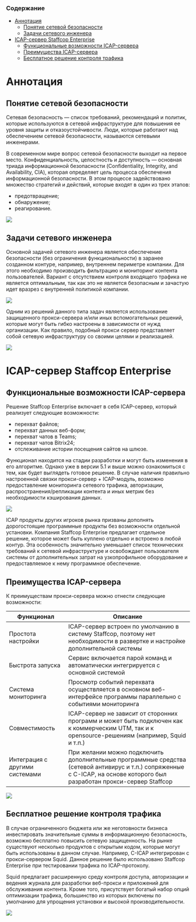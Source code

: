 ### Содержание
- [Аннотация](#аннотация)
  - [Понятие сетевой безопасности](#понятие-сетевой-безопасности)
  - [Задачи сетевого инженера](#задачи-сетевого-инженера)
- [ICAP-сервер Staffcop Enterprise](#icap-сервер-staffcop-enterprise)
  - [Функциональные возможности ICAP-сервера](#функциональные-возможности-icap-сервера)
  - [Преимущества ICAP-сервера](#преимущества-icap-сервера)
  - [Бесплатное решение контроля трафика](#бесплатное-решение-контроля-трафика)

# Аннотация

## Понятие сетевой безопасности

Сетевая безопасность — список требований, рекомендаций и политик, которые используются в сетевой инфраструктуре для повышения ее уровня защиты и отказоустойчивости. Люди, которые работают над обеспечением сетевой безопасности, называются сетевыми инженерами. 

В современном мире вопрос сетевой безопасности выходит на первое место. Конфиденциальность, целостность и доступность — основная триада информационной безопасности (Confidentiality, Integrity, and Availability, CIA), которая определяет цель процесса обеспечения информационной безопасности. В этом процессе задействовано множество стратегий и действий, которые входят в один из трех этапов: 
* предотвращение;
* обнаружение;
* реагирование.

![](./pics/1.png)

## Задачи сетевого инженера

Основной задачей сетевого инженера является обеспечение безопасности (без ограничения функциональности) в заранее созданном контуре, например, внутреннем периметре компании. Для этого необходимо производить фильтрацию и мониторинг контента пользователей. Вариант с отсутствием контроля входящего трафика не является оптимальным, так как это не является безопасным и зачастую идет вразрез с внутренней политикой компании. 

![](./pics/2.png)

Одним из решений данного типа задач является использование защищенного прокси-сервера и/или иных вспомогательных решений, которые могут быть гибко настроены в зависимости от нужд организации. Как правило, подобный прокси сервер представляет собой сетевую инфраструктуру со своими целями и реализацией. 

![](./pics/3.png)

# ICAP-сервер Staffcop Enterprise

## Функциональные возможности ICAP-сервера

Решение Staffcop Enterprise включает в себя ICAP-сервер, который реализует следующие возможности:
* перехват файлов; 
* перехват данных веб-форм;
* перехват чатов в Teams; 
* перехват чатов Bitrix24;
* отслеживание истории посещения сайтов на шлюзе. 
  
Функционал находится на стадии разработки и могут быть изменения в его алгоритме. Однако уже в версии 5.1 и выше можно ознакомиться с тем, как будет выглядеть готовое решение. 
В случае наличия правильно настроенной связки прокси-сервер +  ICAP-модуль, возможно предоставление мониторинга сетевого трафика, авторизации, распространения/репликации контента и иных метрик без необходимости кэширования данных.

![](./pics/4.png)

ICAP продукты других игроков рынка призваны дополнять дорогостоящие программные продукты без возможности отдельной установки. Компания Staffcop Enterprise предлагает отдельное решение, которое может быть куплено отдельно и встроено в любой контур. Эта особенность значительно уменьшает список технических требований к сетевой инфраструктуре и освобождает пользователя системы от дополнительных затрат на узкопрофильное оборудование и предоставляемое к нему программное обеспечение. 

## Преимущества ICAP-сервера

К преимуществам прокси-сервера можно отнести следующие возможности:

|Функционал                     |Описание                                                                                                                                                 |
|-------------------------------|---------------------------------------------------------------------------------------------------------------------------------------------------------|
|Простота настройки             |ICAP-сервер встроен по умолчанию в систему Staffcop, поэтому нет необходимости в развертке и настройке дополнительной системы                            |
|Быстрота запуска               |Сервис включается парой команд и автоматически интегрируется с основной системой                                                                         |
|Система мониторинга            |Просмотр событий перехвата осуществляется в основном веб-интерфейсе программы параллельно с событиями мониторинга                                        |
|Совместимость                  |ICAP-сервер не зависит от сторонних программ и может быть подключен как к коммерческим UTM, так и к opensource-решениям (например, Squid и т.п.)         |
|Интеграция с другими системами |При желании можно подключить дополнительные программные средства (сетевой антивирус и т.п.) сопряженные с C-ICAP, на основе которого был разработан прокси-сервер Staffcop|

![](./pics/5.png)

## Бесплатное решение контроля трафика

В случае ограниченного бюджета или же неготовности бизнеса инвестировать значительные суммы в информационную безопасность, возможно бесплатно повысить сетевую защищенность. На рынке существуют несколько продуктов с открытым кодом, которые могут быть использованы в данном случае. Например, C-ICAP интегрирован с прокси-сервером Squid. Данное решение было использовано Staffcop Enterprise при тестировании трафика по ICAP-протоколу.

Squid предлагает расширенную среду контроля доступа, авторизации и ведения журнала для разработки веб-прокси и приложений для обслуживания контента. Кроме того, присутствует богатый набор опций оптимизации трафика, большинство из которых включены по умолчанию для упрощения установки и высокой производительности. 

![](./pics/6.png)